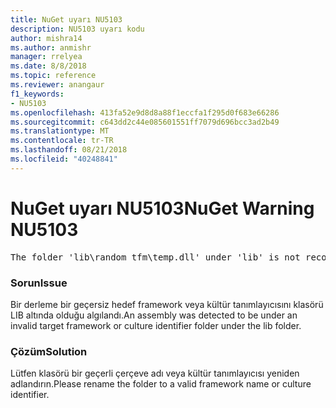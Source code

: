 ```yaml
---
title: NuGet uyarı NU5103
description: NU5103 uyarı kodu
author: mishra14
ms.author: anmishr
manager: rrelyea
ms.date: 8/8/2018
ms.topic: reference
ms.reviewer: anangaur
f1_keywords:
- NU5103
ms.openlocfilehash: 413fa52e9d8d8a88f1eccfa1f295d0f683e66286
ms.sourcegitcommit: c643dd2c44e085601551ff7079d696bcc3ad2b49
ms.translationtype: MT
ms.contentlocale: tr-TR
ms.lasthandoff: 08/21/2018
ms.locfileid: "40248841"
---
```

# <a name="nuget-warning-nu5103"></a><span data-ttu-id="322b3-103">NuGet uyarı NU5103</span><span class="sxs-lookup"><span data-stu-id="322b3-103">NuGet Warning NU5103</span></span>
<pre>The folder 'lib\random_tfm\temp.dll' under 'lib' is not recognized as a valid framework name or a supported culture identifier. Rename it to a valid framework name or culture identifier.</pre>

### <a name="issue"></a><span data-ttu-id="322b3-104">Sorun</span><span class="sxs-lookup"><span data-stu-id="322b3-104">Issue</span></span>

<span data-ttu-id="322b3-105">Bir derleme bir geçersiz hedef framework veya kültür tanımlayıcısını klasörü LIB altında olduğu algılandı.</span><span class="sxs-lookup"><span data-stu-id="322b3-105">An assembly was detected to be under an invalid target framework or culture identifier folder under the lib folder.</span></span>


### <a name="solution"></a><span data-ttu-id="322b3-106">Çözüm</span><span class="sxs-lookup"><span data-stu-id="322b3-106">Solution</span></span>

<span data-ttu-id="322b3-107">Lütfen klasörü bir geçerli çerçeve adı veya kültür tanımlayıcısı yeniden adlandırın.</span><span class="sxs-lookup"><span data-stu-id="322b3-107">Please rename the folder to a valid framework name or culture identifier.</span></span>


